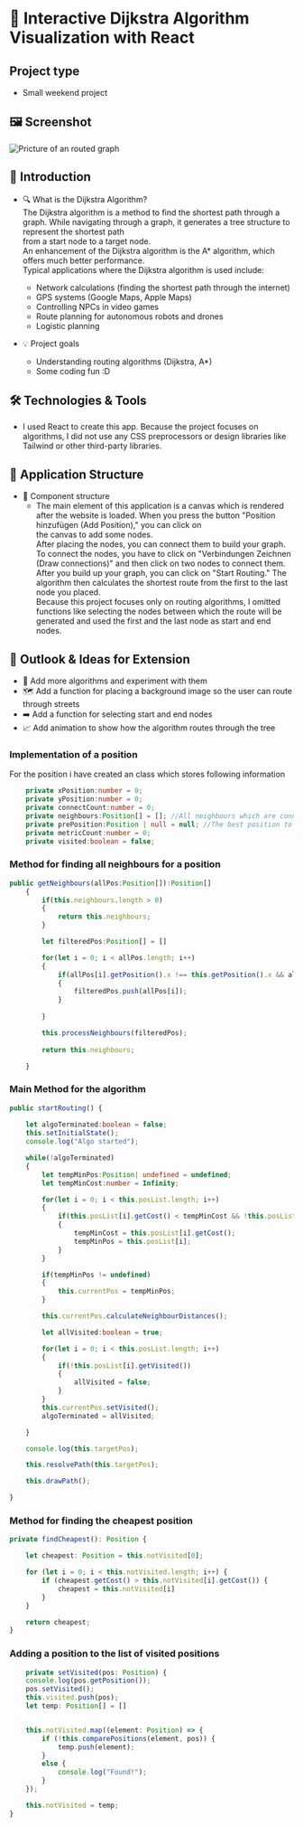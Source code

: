 # 🧭 Interactive Dijkstra Algorithm Visualization with React

## Project type
- Small weekend project

## 🖼️ Screenshot
![Pricture of an routed graph](https://i.ibb.co/HmL3BLt/Bild-15-06-25-um-03-05.jpg)

## 📌 Introduction
- 🔍 What is the Dijkstra Algorithm?  
    The Dijkstra algorithm is a method to find the shortest path through a graph. While navigating through a graph, it generates a tree structure to represent the shortest path  
    from a start node to a target node.  
    An enhancement of the Dijkstra algorithm is the A* algorithm, which offers much better performance.  
    Typical applications where the Dijkstra algorithm is used include:  
    - Network calculations (finding the shortest path through the internet)  
    - GPS systems (Google Maps, Apple Maps)  
    - Controlling NPCs in video games  
    - Route planning for autonomous robots and drones  
    - Logistic planning  

- 💡 Project goals  
    - Understanding routing algorithms (Dijkstra, A*)  
    - Some coding fun :D  

## 🛠️ Technologies & Tools  
- I used React to create this app. Because the project focuses on algorithms, I did not use any CSS preprocessors or design libraries like Tailwind or other third-party libraries.

## 🧱 Application Structure  
- 🧩 Component structure  
    - The main element of this application is a canvas which is rendered after the website is loaded. When you press the button "Position hinzufügen (Add Position)," you can click on  
    the canvas to add some nodes.  
    After placing the nodes, you can connect them to build your graph.  
    To connect the nodes, you have to click on "Verbindungen Zeichnen (Draw connections)" and then click on two nodes to connect them.  
    After you build up your graph, you can click on "Start Routing." The algorithm then calculates the shortest route from the first to the last node you placed.  
    Because this project focuses only on routing algorithms, I omitted functions like selecting the nodes between which the route will be generated and used the first and the last node as start and end nodes.

## 🚀 Outlook & Ideas for Extension  
- 🧮 Add more algorithms and experiment with them  
- 🗺️ Add a function for placing a background image so the user can route through streets  
- ➡️ Add a function for selecting start and end nodes  
- 📈 Add animation to show how the algorithm routes through the tree 

### Implementation of a position
For the position i have created an class which stores following information
```typescript
    private xPosition:number = 0;
    private yPosition:number = 0;
    private connectCount:number = 0;
    private neighbours:Position[] = []; //All neighbours which are connected to the position
    private prePosition:Position | null = null; //The best position to connect to the shortest route to connect to the startig point. Used for calculating the route backward after the algorithm has terminated
    private metricCount:number = 0;
    private visited:boolean = false;
```

### Method for finding all neighbours for a position
```typescript
public getNeighbours(allPos:Position[]):Position[]
    {
        if(this.neighbours.length > 0)
        {
            return this.neighbours;
        }

        let filteredPos:Position[] = []

        for(let i = 0; i < allPos.length; i++)
        {
            if(allPos[i].getPosition().x !== this.getPosition().x && allPos[i].getPosition().y !== this.getPosition().y)
            {
                filteredPos.push(allPos[i]);
            }
            
        }

        this.processNeighbours(filteredPos);
        
        return this.neighbours;

    }
```



### Main Method for the algorithm
```typescript
public startRouting() {
    
    let algoTerminated:boolean = false;
    this.setInitialState();
    console.log("Algo started");

    while(!algoTerminated)
    {
        let tempMinPos:Position| undefined = undefined;
        let tempMinCost:number = Infinity;

        for(let i = 0; i < this.posList.length; i++)
        {
            if(this.posList[i].getCost() < tempMinCost && !this.posList[i].getVisited())
            {
                tempMinCost = this.posList[i].getCost();
                tempMinPos = this.posList[i];
            }
        }

        if(tempMinPos != undefined)
        {
            this.currentPos = tempMinPos;
        }

        this.currentPos.calculateNeighbourDistances();

        let allVisited:boolean = true;

        for(let i = 0; i < this.posList.length; i++)
        {
            if(!this.posList[i].getVisited())
            {
                allVisited = false;
            }
        }
        this.currentPos.setVisited();
        algoTerminated = allVisited;

    }

    console.log(this.targetPos);

    this.resolvePath(this.targetPos);

    this.drawPath();

}
```

### Method for finding the cheapest position
```typescript
private findCheapest(): Position {

    let cheapest: Position = this.notVisited[0];

    for (let i = 0; i < this.notVisited.length; i++) {
        if (cheapest.getCost() > this.notVisited[i].getCost()) {
            cheapest = this.notVisited[i]
        }
    }

    return cheapest;
}
```

### Adding a position to the list of visited positions
```typescript
    private setVisited(pos: Position) {
    console.log(pos.getPosition());
    pos.setVisited();
    this.visited.push(pos);
    let temp: Position[] = []


    this.notVisited.map((element: Position) => {
        if (!this.comparePositions(element, pos)) {
            temp.push(element);
        }
        else {
            console.log("Found!");
        }
    });

    this.notVisited = temp;
}
```

